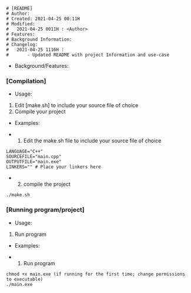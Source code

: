 ```
# [README]
# Author: 
# Created: 2021-04-25 00:11H
# Modified: 
#   2021-04-25 0011H : <Author>
# Features: 
# Background Information: 
# Changelog:
#   2021-04-25 1116H :
#       - Updated README with project Information and use-case
```

+ Background/Features: 
>

### [Compilation]
+ Usage:
1. Edit [make.sh] to include your source file of choice
2. Compile your project

+ Examples:
* 1. Edit the make.sh file to include your source file of choice
```
LANGUAGE="C++"
SOURCEFILE="main.cpp"
OUTPUTFILE="main.exe"
LINKERS="" # Place your linkers here
```
* 2. compile the project
```
./make.sh
```

### [Running program/project]
+ Usage:
1. Run program

+ Examples:
* 1. Run program
```
chmod +x main.exe (if running for the first time; change permissions to executable)
./main.exe
```

